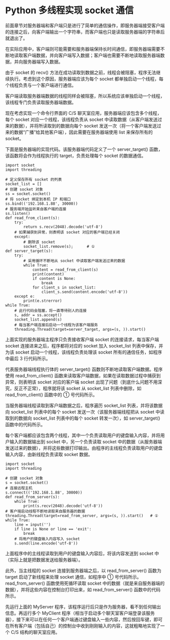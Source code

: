 # Python 多线程实现 socket 通信

前面章节对服务器端和客户端只是进行了简单的通信操作，即服务器端接受客户端的连接之后，向客户端输出一个字符串，而客户端也只是读取服务器端的字符串后就退出了。

在实际应用中，客户端则可能需要和服务器端保持长时间通信，即服务器端需要不断地读取客户端数据，并向客户端写入数据；客户端也需要不断地读取服务器端数据，并向服务器端写入数据。

由于 socket 的 recv() 方法在成功读取到数据之前，线程会被阻塞，程序无法继续执行。考虑到这个原因，服务器端应该为每个 socket 都单独启动一个线程，每个线程负责与一个客户端进行通信。

客户端读取服务器端数据的线程同样会被阻塞，所以系统应该单独启动一个线程，该线程专门负责读取服务器端数据。

现在考虑实现一个命令行界面的 C/S 聊天室应用，服务器端应该包含多个线程，每个 socket 对应一个线程，该线程负责从 socket 中读取数据（从客户端发送过来的数据），并将所读取到的数据向每个 socket 发送一次（将一个客户端发送过来的数据“广播”给其他客户端），因此需要在服务器端使用 list 来保存所有的 socket。

下面是服务器端的实现代码。该服务器端代码定义了一个 server_target() 函数，该函数将会作为线程执行的 target，负责处理每个 socket 的数据通信。

```
import socket
import threading

# 定义保存所有 socket 的列表
socket_list = []
# 创建 socket 对象
ss = socket.socket()
# 将 socket 绑定到本机 IP 和端口
ss.bind(('192.168.1.88', 30000))
# 服务端开始监听来自客户端的连接
ss.listen()
def read_from_client(s):
    try:
        return s.recv(2048).decode('utf-8')
    # 如果捕获到异常，则表明该 socket 对应的客户端已经关闭
    except:
        # 删除该 socket
        socket_list.remove(s);      # ①
def server_target(s):
    try:
        # 采用循环不断地从 socket 中读取客户端发送过来的数据
        while True:
            content = read_from_client(s)
            print(content)
            if content is None:
                break
            for client_s in socket_list:
                client_s.send(content.encode('utf-8'))
    except e:
        print(e.strerror)
while True:
    # 此行代码会阻塞，将一直等待别人的连接
    s, addr = ss.accept()
    socket_list.append(s)
    # 每当客户端连接后启动一个线程为该客户端服务
    threading.Thread(target=server_target, args=(s, )).start()
```

上面实现的服务器端主程序只负责接收客户端 socket 的连接请求，每当客户端 socket 连接进来之后，程序都将对应的 socket 加入 socket_list 列表中保存，并为该 socket 启动一个线程，该线程负责处理该 socket 所有的通信任务，如程序中最后 3 行代码所示。

代表服务器端线程执行体的 server_target() 函数则不断地读取客户端数据。程序使用 read_from_client() 函数来读取客户端数据，如果在读取数据过程中捕获到异常，则表明该 socket 对应的客户端 socket 出现了问题（到底什么问题不用深究，反正不正常），程序就将该 socket 从 socket_list 列表中删除，如 read_from_client() 函数中的 ① 号代码所示。

当服务器端线程读取到客户端数据之后，程序遍历 socket_list 列表，并将该数据向 socket_list 列表中的每个 socket 发送一次（该服务器端线程把从 socket 中读取到的数据向 socket_list 列表中的每个 socket 转发一次），如 server_target() 函数中的代码所示。

每个客户端都应该包含两个线程，其中一个负责读取用户的键盘输入内容，并将用户输入的数据输出到 socket 中，另一个负责读取 socket 中的数据（从服务器端发送过来的数据），并将这些数据打印输出。由程序的主线程负责读取用户的键盘输入内容，由新线程负责读取 socket 数据。

```
import socket
import threading

# 创建 socket 对象
s = socket.socket()
# 连接远程主机
s.connect(('192.168.1.88', 30000))
def read_from_server(s):
    while True:
        print(s.recv(2048).decode('utf-8'))
# 客户端启动线程不断地读取来自服务器的数据
threading.Thread(target=read_from_server, args=(s, )).start()   # ①
while True:
    line = input('')
    if line is None or line == 'exit':
        break
    # 将用户的键盘输入内容写入 socket
    s.send(line.encode('utf-8'))
```

上面程序中的主线程读取到用户的键盘输入内容后，将该内容发送到 socket 中（实际上就是把数据发送给服务器端）。

此外，当主线程的 socket 连接到服务器端之后，以 read_from_server() 函数为 target 启动了新线程来处理 socket 通信，如程序中 ① 号代码所示。read_from_server() 函数使用死循环读取 socket 中的数据（就是来自服务器端的数据），并将这些内容在控制台打印出来，如 read_from_server() 函数中的代码所示。

先运行上面的 MyServer 程序，该程序运行后只是作为服务器，看不到任何输出信息。再运行多个 MyClient 程序（相当于启动多个聊天室客户端登录该服务器），接下来可以在任何一个客户端通过键盘输入一些内容，然后按回车键，即可在所有客户端（包括自己）的控制台中收到刚刚输入的内容，这就粗略地实现了一个 C/S 结构的聊天室应用。